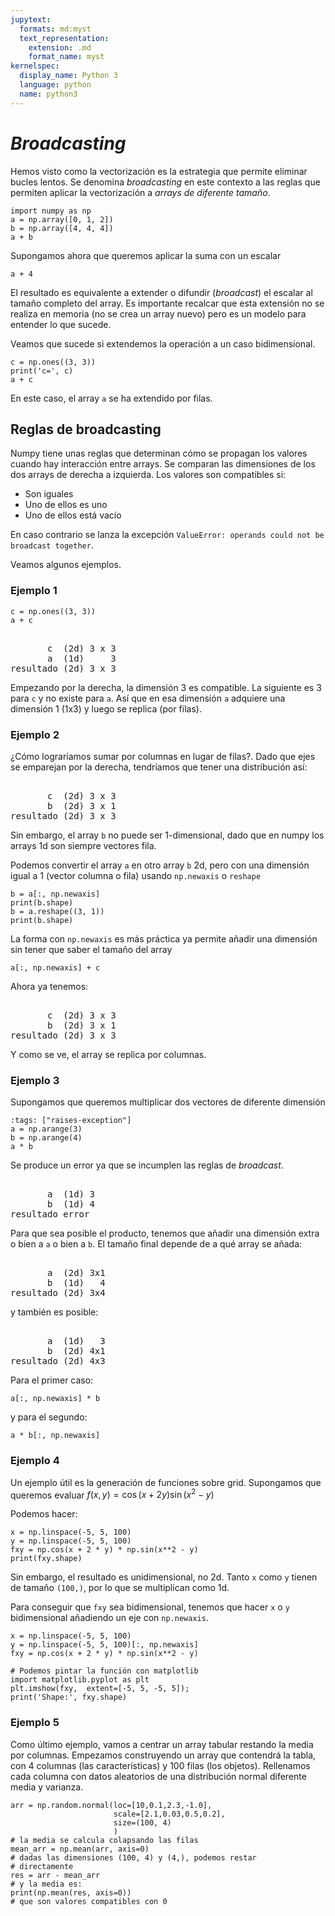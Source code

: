 ```yaml
---
jupytext:
  formats: md:myst
  text_representation:
    extension: .md
    format_name: myst
kernelspec:
  display_name: Python 3
  language: python
  name: python3
---
```


# *Broadcasting*

Hemos visto como la vectorización es la estrategia que permite eliminar
bucles lentos. Se denomina *broadcasting* en este contexto a las reglas
que permiten aplicar la vectorización a *arrays de diferente tamaño*.

```{code-cell} ipython3
import numpy as np
a = np.array([0, 1, 2])
b = np.array([4, 4, 4])
a + b
```

Supongamos ahora que queremos aplicar la suma con un escalar

```{code-cell} ipython3
a + 4
```

El resultado es equivalente a extender o difundir (*broadcast*) el escalar
al tamaño completo del array. Es importante recalcar que esta extensión
no se realiza en memoria (no se crea un array nuevo) pero es un modelo para
entender lo que sucede.

Veamos que sucede si extendemos la operación a un caso bidimensional.


```{code-cell} ipython3
c = np.ones((3, 3))
print('c=', c)
a + c
```

En este caso, el array `a` se ha extendido por filas.


## Reglas de broadcasting

Numpy tiene unas reglas que determinan cómo se propagan los valores
cuando hay interacción entre arrays.
Se comparan las dimensiones de los dos arrays de derecha a izquierda.
Los valores son compatibles si:

 * Son iguales
 * Uno de ellos es uno
 * Uno de ellos está vacío

En caso contrario se lanza la excepción `ValueError: operands could not be broadcast together`.

Veamos algunos ejemplos.

### Ejemplo 1

```{code-cell} ipython3
c = np.ones((3, 3))
a + c
```

<pre> 
       c  (2d) 3 x 3
       a  (1d)     3
resultado (2d) 3 x 3
</pre>

Empezando por la derecha, la dimensión 3 es compatible. La siguiente 
es 3 para `c` y no existe para `a`. Así que en esa dimensión `a` adquiere una
dimensión 1 (1x3) y luego se replica (por filas).

### Ejemplo 2
¿Cómo lograríamos sumar por columnas en lugar de filas?. Dado que ejes se emparejan por la derecha, tendríamos que tener una distribución así:


<pre> 
       c  (2d) 3 x 3
       b  (2d) 3 x 1
resultado (2d) 3 x 3
</pre>

Sin embargo, el array `b` no puede ser 1-dimensional, dado que en numpy
los arrays 1d son siempre vectores fila.

Podemos convertir el array `a` en otro array `b` 2d, pero con una dimensión igual a 1 (vector columna o fila) usando `np.newaxis` o `reshape`


```{code-cell} ipython3
b = a[:, np.newaxis]
print(b.shape)
b = a.reshape((3, 1))
print(b.shape)
```

La forma con `np.newaxis` es más práctica ya permite añadir una dimensión
sin tener que saber el tamaño del array

```{code-cell} ipython3
a[:, np.newaxis] + c
```

Ahora ya tenemos:
<pre> 
       c  (2d) 3 x 3
       b  (2d) 3 x 1
resultado (2d) 3 x 3
</pre>

Y como se ve, el array se replica por columnas.

### Ejemplo 3

Supongamos que queremos multiplicar dos vectores de diferente dimensión

```{code-cell} ipython3
:tags: ["raises-exception"]
a = np.arange(3)
b = np.arange(4)
a * b
```

Se produce un error ya que se incumplen las reglas de *broadcast*.

<pre> 
       a  (1d) 3
       b  (1d) 4
resultado error
</pre>

Para que sea posible el producto, tenemos que añadir una dimensión extra o bien
a `a` o bien a `b`. El tamaño final depende de a qué array se añada:

<pre> 
       a  (2d) 3x1
       b  (1d)   4
resultado (2d) 3x4
</pre>

y también es posible:

<pre> 
       a  (1d)   3
       b  (2d) 4x1
resultado (2d) 4x3
</pre>

Para el primer caso:
```{code-cell} ipython3
a[:, np.newaxis] * b
```
y para el segundo:
```{code-cell} ipython3
a * b[:, np.newaxis] 
```

### Ejemplo 4

Un ejemplo útil es la generación de funciones sobre grid.
Supongamos que queremos evaluar $f(x, y) = \cos (x + 2y) \sin(x^2 - y)$

Podemos hacer:

```{code-cell} ipython3
x = np.linspace(-5, 5, 100)
y = np.linspace(-5, 5, 100)
fxy = np.cos(x + 2 * y) * np.sin(x**2 - y)
print(fxy.shape)
```
Sin embargo, el resultado es unidimensional, no 2d. Tanto `x` como `y`
tienen de tamaño `(100,)`, por lo que se multiplican como 1d.

Para conseguir que `fxy` sea bidimensional, tenemos que hacer `x` o `y` 
bidimensional añadiendo un eje con `np.newaxis`. 

```{code-cell} ipython3
x = np.linspace(-5, 5, 100)
y = np.linspace(-5, 5, 100)[:, np.newaxis]
fxy = np.cos(x + 2 * y) * np.sin(x**2 - y)

# Podemos pintar la función con matplotlib
import matplotlib.pyplot as plt
plt.imshow(fxy,  extent=[-5, 5, -5, 5]);
print('Shape:', fxy.shape)
```

### Ejemplo 5

Como último ejemplo, vamos a centrar un array tabular restando la media por 
columnas. Empezamos construyendo un array que contendrá la tabla, con
4 columnas (las características) y 100 filas (los objetos).
Rellenamos cada columna con datos aleatorios de una distribución normal 
diferente media y varianza.

```{code-cell} ipython3
arr = np.random.normal(loc=[10,0.1,2.3,-1.0], 
                       scale=[2.1,0.03,0.5,0.2], 
                       size=(100, 4)
                       )
# la media se calcula colapsando las filas
mean_arr = np.mean(arr, axis=0)
# dadas las dimensiones (100, 4) y (4,), podemos restar
# directamente
res = arr - mean_arr
# y la media es:
print(np.mean(res, axis=0))
# que son valores compatibles con 0
```

